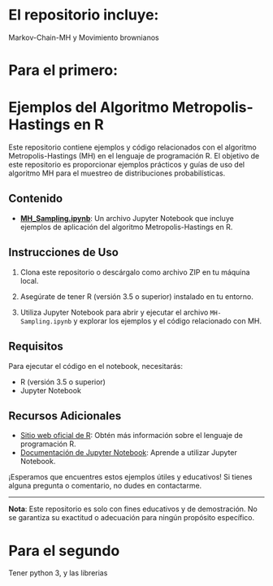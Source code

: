 # El repositorio incluye:

Markov-Chain-MH y Movimiento brownianos

# Para el primero:
# Ejemplos del Algoritmo Metropolis-Hastings en R

Este repositorio contiene ejemplos y código relacionados con el algoritmo Metropolis-Hastings (MH) en el lenguaje de programación R. El objetivo de este repositorio es proporcionar ejemplos prácticos y guías de uso del algoritmo MH para el muestreo de distribuciones probabilísticas.

## Contenido

- **[MH_Sampling.ipynb](MH_Sampling.ipynb)**: Un archivo Jupyter Notebook que incluye ejemplos de aplicación del algoritmo Metropolis-Hastings en R.

## Instrucciones de Uso

1. Clona este repositorio o descárgalo como archivo ZIP en tu máquina local.

2. Asegúrate de tener R (versión 3.5 o superior) instalado en tu entorno.

3. Utiliza Jupyter Notebook para abrir y ejecutar el archivo `MH-Sampling.ipynb` y explorar los ejemplos y el código relacionado con MH.

## Requisitos

Para ejecutar el código en el notebook, necesitarás:

- R (versión 3.5 o superior)
- Jupyter Notebook

## Recursos Adicionales

- [Sitio web oficial de R](https://www.r-project.org/): Obtén más información sobre el lenguaje de programación R.
- [Documentación de Jupyter Notebook](https://jupyter.org/documentation): Aprende a utilizar Jupyter Notebook.

¡Esperamos que encuentres estos ejemplos útiles y educativos! Si tienes alguna pregunta o comentario, no dudes en contactarme.

---

**Nota**: Este repositorio es solo con fines educativos y de demostración. No se garantiza su exactitud o adecuación para ningún propósito específico.



# Para el segundo

Tener python 3, y las librerias
